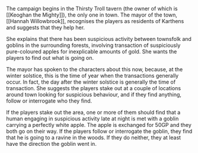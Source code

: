 The campaign begins in the Thirsty Troll tavern (the owner of which is [[Keoghan the Mighty]]), the only one in town. The mayor of the town, [[Hannah Willowbrook]], recognises the players as residents of Karthens and suggests that they help her. 

She explains that there has been suspicious activity between townsfolk and goblins in the surrounding forests, involving transaction of suspiciously pure-coloured apples for inexplicable amounts of gold. She wants the players to find out what is going on. 

The mayor has spoken to the characters about this now, because, at the winter solstice, this is the time of year when the transactions generally occur. In fact, the day after the winter solstice is generally the time of transaction. She suggests the players stake out at a couple of locations around town looking for suspicious behaviour, and if they find anything, follow or interrogate who they find.


If the players stake out the area, one or more of them should find that a human engaging in suspicious activity late at night is met with a goblin carrying a perfectly white apple. The apple is exchanged for 50GP and they both go on their way. If the players follow or interrogate the goblin, they find that he is going to a ravine in the woods. If they do neither, they at least have the direction the goblin went in. 